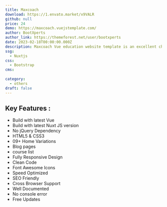 ```yaml
---
title: Maxcoach
download: https://1.envato.market/x9VALR
github: null
price: 24
demo: https://maxcoach.vuejstemplate.com/
author: BootXperts
author_link: https://themeforest.net/user/bootxperts
date: 2023-02-18T00:00:00.000Z
description: Maxcoach Vue education website template is an excellent choice if you’re opting for an ideal Vue education website template.
ssg:
  - Nuxtjs
css:
  - Bootstrap
cms:
  
category:
  - others
draft: false
---
```


## Key Features :

- Build with latest Vue
- Build with latest Nuxt JS version
- No jQuery Dependency
- HTML5 & CSS3
- 09+ Home Variations
- Blog pages
- course list
- Fully Responsive Design
- Clean Code
- Font Awesome Icons
- Speed Optimized
- SEO Friendly
- Cross Browser Support
- Well Documented
- No console error
- Free Updates
